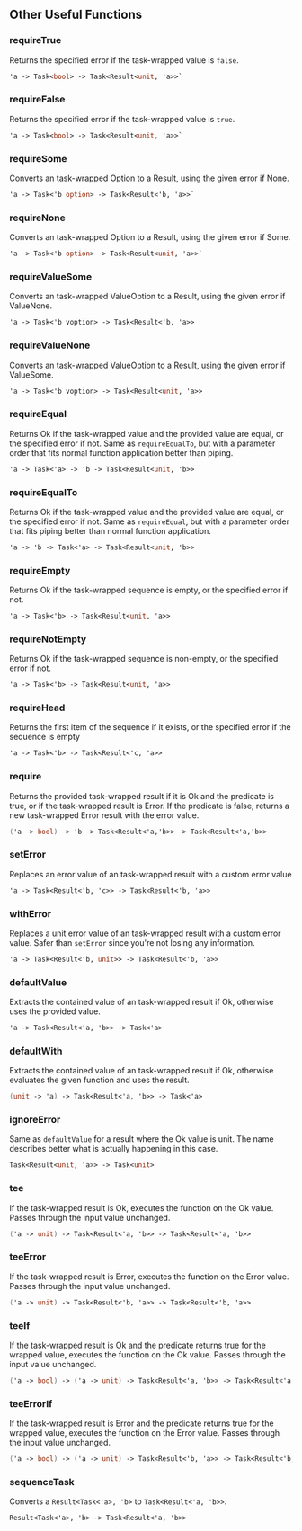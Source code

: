 ## Other Useful Functions


### requireTrue

Returns the specified error if the task-wrapped value is `false`.
```fsharp
'a -> Task<bool> -> Task<Result<unit, 'a>>`
```
### requireFalse

Returns the specified error if the task-wrapped value is `true`.
```fsharp
'a -> Task<bool> -> Task<Result<unit, 'a>>`
```

### requireSome

Converts an task-wrapped Option to a Result, using the given error if None.
```fsharp
'a -> Task<'b option> -> Task<Result<'b, 'a>>`
```
### requireNone

Converts an task-wrapped Option to a Result, using the given error if Some.

```fsharp
'a -> Task<'b option> -> Task<Result<unit, 'a>>`
```

### requireValueSome

Converts an task-wrapped ValueOption to a Result, using the given error if ValueNone.
```fsharp
'a -> Task<'b voption> -> Task<Result<'b, 'a>>
```
### requireValueNone

Converts an task-wrapped ValueOption to a Result, using the given error if ValueSome.

```fsharp
'a -> Task<'b voption> -> Task<Result<unit, 'a>>
```

### requireEqual

Returns Ok if the task-wrapped value and the provided value are equal, or the specified error if not. Same as `requireEqualTo`, but with a parameter order that fits normal function application better than piping.

```fsharp
'a -> Task<'a> -> 'b -> Task<Result<unit, 'b>>
```

### requireEqualTo

Returns Ok if the task-wrapped value and the provided value are equal, or the specified error if not. Same as `requireEqual`, but with a parameter order that fits piping better than normal function application.

```fsharp
'a -> 'b -> Task<'a> -> Task<Result<unit, 'b>>
```

### requireEmpty

Returns Ok if the task-wrapped sequence is empty, or the specified error if not.

```fsharp
'a -> Task<'b> -> Task<Result<unit, 'a>>
```

### requireNotEmpty

Returns Ok if the task-wrapped sequence is non-empty, or the specified error if not.

```fsharp
'a -> Task<'b> -> Task<Result<unit, 'a>>
```


### requireHead

Returns the first item of the sequence if it exists, or the specified error if the sequence is empty

```fsharp
'a -> Task<'b> -> Task<Result<'c, 'a>>
```

### require

Returns the provided task-wrapped result if it is Ok and the predicate is true, or if the task-wrapped result is Error.
If the predicate is false, returns a new task-wrapped Error result with the error value.

```fsharp
('a -> bool) -> 'b -> Task<Result<'a,'b>> -> Task<Result<'a,'b>>
```

### setError

Replaces an error value of an task-wrapped result with a custom error value

```fsharp
'a -> Task<Result<'b, 'c>> -> Task<Result<'b, 'a>>
```

### withError

Replaces a unit error value of an task-wrapped result with a custom error value. Safer than `setError` since you're not losing any information.

```fsharp
'a -> Task<Result<'b, unit>> -> Task<Result<'b, 'a>>
```

### defaultValue

Extracts the contained value of an task-wrapped result if Ok, otherwise uses the provided value.

```fsharp
'a -> Task<Result<'a, 'b>> -> Task<'a>
```

### defaultWith

Extracts the contained value of an task-wrapped result if Ok, otherwise evaluates the given function and uses the result.

```fsharp
(unit -> 'a) -> Task<Result<'a, 'b>> -> Task<'a>
```

### ignoreError

Same as `defaultValue` for a result where the Ok value is unit. The name describes better what is actually happening in this case.

```fsharp
Task<Result<unit, 'a>> -> Task<unit>
```

### tee
If the task-wrapped result is Ok, executes the function on the Ok value. Passes through the input value unchanged.

```fsharp
('a -> unit) -> Task<Result<'a, 'b>> -> Task<Result<'a, 'b>>
```

### teeError

If the task-wrapped result is Error, executes the function on the Error value. Passes through the input value unchanged.

```fsharp
('a -> unit) -> Task<Result<'b, 'a>> -> Task<Result<'b, 'a>>
```

### teeIf

If the task-wrapped result is Ok and the predicate returns true for the wrapped value, executes the function on the Ok value. Passes through the input value unchanged.

```fsharp
('a -> bool) -> ('a -> unit) -> Task<Result<'a, 'b>> -> Task<Result<'a, 'b>>
```

### teeErrorIf

If the task-wrapped result is Error and the predicate returns true for the wrapped value, executes the function on the Error value. Passes through the input value unchanged.

```fsharp
('a -> bool) -> ('a -> unit) -> Task<Result<'b, 'a>> -> Task<Result<'b, 'a>>
```

### sequenceTask

Converts a `Result<Task<'a>, 'b>` to `Task<Result<'a, 'b>>`.

```fsharp
Result<Task<'a>, 'b> -> Task<Result<'a, 'b>>
```
